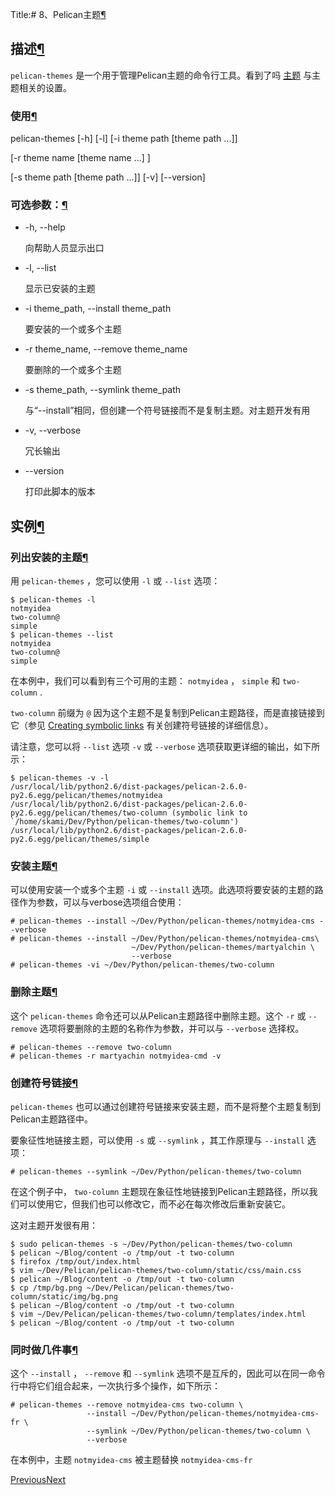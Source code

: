 Title:# 8、Pelican主题[¶](https://www.osgeo.cn/pelican/pelican-themes.html#pelican-themes)

## 描述[¶](https://www.osgeo.cn/pelican/pelican-themes.html#description)

`pelican-themes` 是一个用于管理Pelican主题的命令行工具。看到了吗 [主题](https://www.osgeo.cn/pelican/settings.html#settings-themes) 与主题相关的设置。

### 使用[¶](https://www.osgeo.cn/pelican/pelican-themes.html#usage)

pelican-themes [-h] [-l] [-i theme path [theme path ...]]

[-r theme name [theme name ...] ]

[-s theme path [theme path ...]] [-v] [--version]

### 可选参数：[¶](https://www.osgeo.cn/pelican/pelican-themes.html#optional-arguments)

- -h, --help

  向帮助人员显示出口

- -l, --list

  显示已安装的主题

- -i theme_path, --install theme_path

  要安装的一个或多个主题

- -r theme_name, --remove theme_name

  要删除的一个或多个主题

- -s theme_path, --symlink theme_path

  与“--install”相同，但创建一个符号链接而不是复制主题。对主题开发有用

- -v, --verbose

  冗长输出

- --version

  打印此脚本的版本

## 实例[¶](https://www.osgeo.cn/pelican/pelican-themes.html#examples)

### 列出安装的主题[¶](https://www.osgeo.cn/pelican/pelican-themes.html#listing-the-installed-themes)

用 `pelican-themes` ，您可以使用 `-l` 或 `--list` 选项：

```
$ pelican-themes -l
notmyidea
two-column@
simple
$ pelican-themes --list
notmyidea
two-column@
simple
```

在本例中，我们可以看到有三个可用的主题： `notmyidea` ， `simple` 和 `two-column` .

`two-column` 前缀为 `@` 因为这个主题不是复制到Pelican主题路径，而是直接链接到它（参见 [Creating symbolic links](https://www.osgeo.cn/pelican/pelican-themes.html#creating-symbolic-links) 有关创建符号链接的详细信息）。

请注意，您可以将 `--list` 选项 `-v` 或 `--verbose` 选项获取更详细的输出，如下所示：

```
$ pelican-themes -v -l
/usr/local/lib/python2.6/dist-packages/pelican-2.6.0-py2.6.egg/pelican/themes/notmyidea
/usr/local/lib/python2.6/dist-packages/pelican-2.6.0-py2.6.egg/pelican/themes/two-column (symbolic link to `/home/skami/Dev/Python/pelican-themes/two-column')
/usr/local/lib/python2.6/dist-packages/pelican-2.6.0-py2.6.egg/pelican/themes/simple
```

### 安装主题[¶](https://www.osgeo.cn/pelican/pelican-themes.html#installing-themes)

可以使用安装一个或多个主题 `-i` 或 `--install` 选项。此选项将要安装的主题的路径作为参数，可以与verbose选项组合使用：

```
# pelican-themes --install ~/Dev/Python/pelican-themes/notmyidea-cms --verbose
# pelican-themes --install ~/Dev/Python/pelican-themes/notmyidea-cms\
                           ~/Dev/Python/pelican-themes/martyalchin \
                           --verbose
# pelican-themes -vi ~/Dev/Python/pelican-themes/two-column
```

### 删除主题[¶](https://www.osgeo.cn/pelican/pelican-themes.html#removing-themes)

这个 `pelican-themes` 命令还可以从Pelican主题路径中删除主题。这个 `-r` 或 `--remove` 选项将要删除的主题的名称作为参数，并可以与 `--verbose` 选择权。

```
# pelican-themes --remove two-column
# pelican-themes -r martyachin notmyidea-cmd -v
```

### 创建符号链接[¶](https://www.osgeo.cn/pelican/pelican-themes.html#creating-symbolic-links)

`pelican-themes` 也可以通过创建符号链接来安装主题，而不是将整个主题复制到Pelican主题路径中。

要象征性地链接主题，可以使用 `-s` 或 `--symlink` ，其工作原理与 `--install` 选项：

```
# pelican-themes --symlink ~/Dev/Python/pelican-themes/two-column
```

在这个例子中， `two-column` 主题现在象征性地链接到Pelican主题路径，所以我们可以使用它，但我们也可以修改它，而不必在每次修改后重新安装它。

这对主题开发很有用：

```
$ sudo pelican-themes -s ~/Dev/Python/pelican-themes/two-column
$ pelican ~/Blog/content -o /tmp/out -t two-column
$ firefox /tmp/out/index.html
$ vim ~/Dev/Pelican/pelican-themes/two-column/static/css/main.css
$ pelican ~/Blog/content -o /tmp/out -t two-column
$ cp /tmp/bg.png ~/Dev/Pelican/pelican-themes/two-column/static/img/bg.png
$ pelican ~/Blog/content -o /tmp/out -t two-column
$ vim ~/Dev/Pelican/pelican-themes/two-column/templates/index.html
$ pelican ~/Blog/content -o /tmp/out -t two-column
```

### 同时做几件事[¶](https://www.osgeo.cn/pelican/pelican-themes.html#doing-several-things-at-once)

这个 `--install` ， `--remove` 和 `--symlink` 选项不是互斥的，因此可以在同一命令行中将它们组合起来，一次执行多个操作，如下所示：

```
# pelican-themes --remove notmyidea-cms two-column \
                 --install ~/Dev/Python/pelican-themes/notmyidea-cms-fr \
                 --symlink ~/Dev/Python/pelican-themes/two-column \
                 --verbose
```

在本例中，主题 `notmyidea-cms` 被主题替换 `notmyidea-cms-fr`

[ Previous](https://www.osgeo.cn/pelican/themes.html)[Next ](https://www.osgeo.cn/pelican/importer.html)